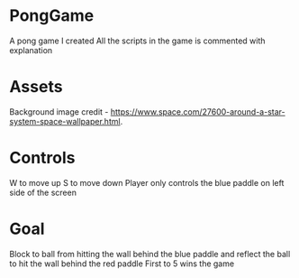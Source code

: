 # PongGame
A pong game I created
All the scripts in the game is commented with explanation

# Assets
Background image credit - https://www.space.com/27600-around-a-star-system-space-wallpaper.html.

# Controls
W to move up
S to move down
Player only controls the blue paddle on left side of the screen

# Goal
Block to ball from hitting the wall behind the blue paddle and reflect the ball to hit the wall behind the red paddle
First to 5 wins the game

